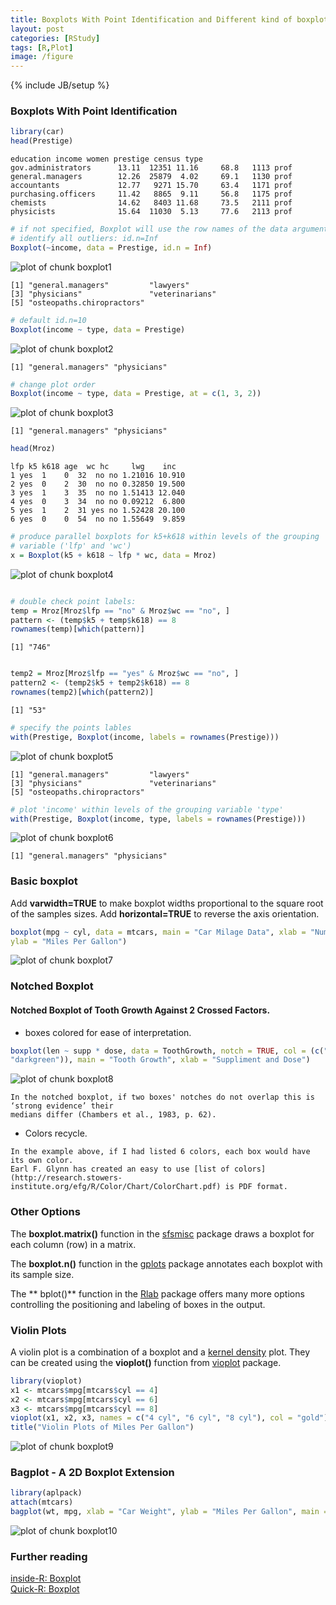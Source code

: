 ```yaml
---
title: Boxplots With Point Identification and Different kind of boxplot
layout: post
categories: [RStudy]
tags: [R,Plot]
image: /figure
---
```

{% include JB/setup %}

### Boxplots With Point Identification


```r
library(car)
head(Prestige)
```

```
education income women prestige census type
gov.administrators      13.11  12351 11.16     68.8   1113 prof
general.managers        12.26  25879  4.02     69.1   1130 prof
accountants             12.77   9271 15.70     63.4   1171 prof
purchasing.officers     11.42   8865  9.11     56.8   1175 prof
chemists                14.62   8403 11.68     73.5   2111 prof
physicists              15.64  11030  5.13     77.6   2113 prof
```



```r
# if not specified, Boxplot will use the row names of the data argument
# identify all outliers: id.n=Inf
Boxplot(~income, data = Prestige, id.n = Inf)
```

![plot of chunk boxplot1](/figure/boxplot1.png)

```
[1] "general.managers"         "lawyers"
[3] "physicians"               "veterinarians"
[5] "osteopaths.chiropractors"
```



```r
# default id.n=10
Boxplot(income ~ type, data = Prestige)
```

![plot of chunk boxplot2](/figure/boxplot2.png)

```
[1] "general.managers" "physicians"
```



```r
# change plot order
Boxplot(income ~ type, data = Prestige, at = c(1, 3, 2))
```

![plot of chunk boxplot3](/figure/boxplot3.png)

```
[1] "general.managers" "physicians"
```



```r
head(Mroz)
```

```
lfp k5 k618 age  wc hc     lwg    inc
1 yes  1    0  32  no no 1.21016 10.910
2 yes  0    2  30  no no 0.32850 19.500
3 yes  1    3  35  no no 1.51413 12.040
4 yes  0    3  34  no no 0.09212  6.800
5 yes  1    2  31 yes no 1.52428 20.100
6 yes  0    0  54  no no 1.55649  9.859
```

```r
# produce parallel boxplots for k5+k618 within levels of the grouping
# variable ('lfp' and 'wc')
x = Boxplot(k5 + k618 ~ lfp * wc, data = Mroz)
```

![plot of chunk boxplot4](/figure/boxplot4.png)

```r

# double check point labels:
temp = Mroz[Mroz$lfp == "no" & Mroz$wc == "no", ]
pattern <- (temp$k5 + temp$k618) == 8
rownames(temp)[which(pattern)]
```

```
[1] "746"
```

```r

temp2 = Mroz[Mroz$lfp == "yes" & Mroz$wc == "no", ]
pattern2 <- (temp2$k5 + temp2$k618) == 8
rownames(temp2)[which(pattern2)]
```

```
[1] "53"
```



```r
# specify the points lables
with(Prestige, Boxplot(income, labels = rownames(Prestige)))
```

![plot of chunk boxplot5](/figure/boxplot5.png)

```
[1] "general.managers"         "lawyers"
[3] "physicians"               "veterinarians"
[5] "osteopaths.chiropractors"
```



```r
# plot 'income' within levels of the grouping variable 'type'
with(Prestige, Boxplot(income, type, labels = rownames(Prestige)))
```

![plot of chunk boxplot6](/figure/boxplot6.png)

```
[1] "general.managers" "physicians"
```


### Basic boxplot

Add **varwidth=TRUE** to make boxplot widths proportional to the square root of the samples sizes. Add **horizontal=TRUE** to reverse the axis orientation.


```r
boxplot(mpg ~ cyl, data = mtcars, main = "Car Milage Data", xlab = "Number of Cylinders",
ylab = "Miles Per Gallon")
```

![plot of chunk boxplot7](/figure/boxplot7.png)


### Notched Boxplot

#### Notched Boxplot of Tooth Growth Against 2 Crossed Factors.

* boxes colored for ease of interpretation.

```r
boxplot(len ~ supp * dose, data = ToothGrowth, notch = TRUE, col = (c("gold",
"darkgreen")), main = "Tooth Growth", xlab = "Suppliment and Dose")
```

![plot of chunk boxplot8](/figure/boxplot8.png)

```
In the notched boxplot, if two boxes' notches do not overlap this is ‘strong evidence’ their
medians differ (Chambers et al., 1983, p. 62).
```

* Colors recycle.

```
In the example above, if I had listed 6 colors, each box would have its own color.
Earl F. Glynn has created an easy to use [list of colors](http://research.stowers-institute.org/efg/R/Color/Chart/ColorChart.pdf) is PDF format.
```

### Other Options


The **boxplot.matrix()** function in the [sfsmisc](http://cran.r-project.org/web/packages/sfsmisc/index.html) package draws a boxplot for each column (row) in a matrix.

The **boxplot.n()** function in the [gplots](http://cran.r-project.org/web/packages/gplots/index.html) package annotates each boxplot with its sample size.

The ** bplot()** function in the [Rlab](http://cran.r-project.org/web/packages/Rlab/index.html) package offers many more options controlling the positioning and labeling of boxes in the output.

### Violin Plots

A violin plot is a combination of a boxplot and a [kernel density](http://www.statmethods.net/graphs/density.html) plot. They can be created using the **vioplot()** function from [vioplot](http://cran.r-project.org/web/packages/vioplot/index.html) package.


```r
library(vioplot)
x1 <- mtcars$mpg[mtcars$cyl == 4]
x2 <- mtcars$mpg[mtcars$cyl == 6]
x3 <- mtcars$mpg[mtcars$cyl == 8]
vioplot(x1, x2, x3, names = c("4 cyl", "6 cyl", "8 cyl"), col = "gold")
title("Violin Plots of Miles Per Gallon")
```

![plot of chunk boxplot9](/figure/boxplot9.png)


### Bagplot - A 2D Boxplot Extension


```r
library(aplpack)
attach(mtcars)
bagplot(wt, mpg, xlab = "Car Weight", ylab = "Miles Per Gallon", main = "Bagplot Example")
```

![plot of chunk boxplot10](/figure/boxplot10.png)


### Further reading        
[inside-R: Boxplot](http://www.inside-r.org/packages/cran/car/docs/Boxplot)                            
[Quick-R: Boxplot](http://www.statmethods.net/graphs/boxplot.html)                     
